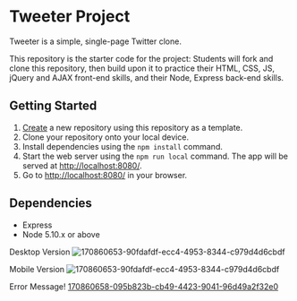 # Tweeter Project

Tweeter is a simple, single-page Twitter clone.

This repository is the starter code for the project: Students will fork and clone this repository, then build upon it to practice their HTML, CSS, JS, jQuery and AJAX front-end skills, and their Node, Express back-end skills.

## Getting Started

1. [Create](https://docs.github.com/en/repositories/creating-and-managing-repositories/creating-a-repository-from-a-template) a new repository using this repository as a template.
2. Clone your repository onto your local device.
3. Install dependencies using the `npm install` command.
3. Start the web server using the `npm run local` command. The app will be served at <http://localhost:8080/>.
4. Go to <http://localhost:8080/> in your browser.

## Dependencies

- Express
- Node 5.10.x or above

Desktop Version
![170860653-90fdafdf-ecc4-4953-8344-c979d4d6cbdf](https://user-images.githubusercontent.com/101287576/190940382-d98b5507-4f42-4571-9e95-49633514caad.png)

Mobile Version
![170860653-90fdafdf-ecc4-4953-8344-c979d4d6cbdf](https://user-images.githubusercontent.com/101287576/190940405-05844452-d73c-454f-ad2c-93c51aaaeafc.png)

Error Message!
[170860658-095b823b-cb49-4423-9041-96d49a2f32e0](https://user-images.githubusercontent.com/101287576/190940428-f528f2f9-ccc5-4efa-9833-b6d5b48ba766.png)
